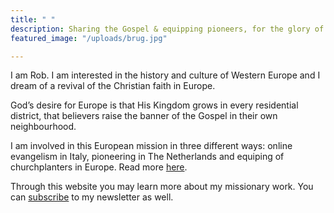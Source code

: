 ```yaml
---
title: " "
description: Sharing the Gospel & equipping pioneers, for the glory of God
featured_image: "/uploads/brug.jpg"

---
```

I am Rob. I am interested in the history and culture of Western Europe and I dream of a revival of the Christian faith in Europe.

God’s desire for Europe is that His Kingdom grows in every residential district, that believers raise the banner of the Gospel in their own neighbourhood.

I am involved in this European mission in three different ways: online evangelism in Italy, pioneering in The Netherlands and equiping of churchplanters in Europe. Read more [here](https://www.robvanderdussen.com/en/about/ "About").

Through this website you may learn more about my missionary work. You can [subscribe](http://eepurl.com/gnTI9z "Subscribe newsletter") to my newsletter as well.